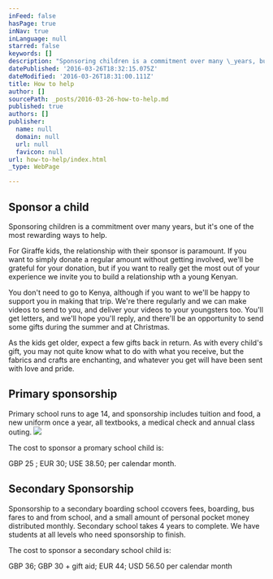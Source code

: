```yaml
---
inFeed: false
hasPage: true
inNav: true
inLanguage: null
starred: false
keywords: []
description: "Sponsoring children is a commitment over many \_years, but it's one of the most rewarding ways to help."
datePublished: '2016-03-26T18:32:15.075Z'
dateModified: '2016-03-26T18:31:00.111Z'
title: How to help
author: []
sourcePath: _posts/2016-03-26-how-to-help.md
published: true
authors: []
publisher:
  name: null
  domain: null
  url: null
  favicon: null
url: how-to-help/index.html
_type: WebPage

---
```

## Sponsor a child

Sponsoring children is a commitment over many  years, but it's one of the most rewarding ways to help.

For Giraffe kids, the relationship with their sponsor is paramount. If you want to simply donate a regular amount without getting involved, we'll be grateful for your donation, but if you want to really get the most out of your experience we invite you to build a relationship wth  a young Kenyan.

You don't need to go to Kenya, although if you want to we'll be happy to support you in making that trip.  We're there regularly and we can make videos to send to you, and deliver  your videos to your youngsters too. You'll get letters, and we'll hope you'll reply, and there'll be an opportunity to send some gifts during the summer and at Christmas.  

As the kids get older, expect a few gifts back in return.  As with every child's gift, you may not quite know what to do with what you receive, but the fabrics and crafts are enchanting, and whatever you get will have been sent with love and pride.

## Primary sponsorship

Primary school runs to age 14, and sponsorship includes tuition and food, a new uniform once a year, all textbooks, a medical check and annual class outing.
![](https://the-grid-user-content.s3-us-west-2.amazonaws.com/a48d9603-2fdb-403c-a3cf-e936b35f56f3.jpg)

The cost to sponsor a promary school child is:

GBP 25 ; EUR 30;  USE 38.50;  per calendar month.

## Secondary Sponsorship

Sponsorship to a secondary boarding school ccovers fees, boarding, bus fares to and from school, and a small amount of personal pocket money distributed monthly. Secondary school takes 4 years to complete. We have students at all levels who need sponsorship to finish.

The cost to sponsor a secondary school child is:

GBP 36;  GBP 30 + gift aid;  EUR 44;  USD 56.50 per calendar month
